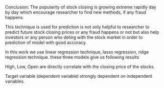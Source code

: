 Conclusion:
The popularity of stock closing is growing extreme rapidly day by day which encourage researcher to find new methods, if any fraud happens.

This technique is used for prediction is not only helpful to researcher to predict future stock closing prices or any fraud happens or not but also help investors or any person who deling with the stock market in order to prediction of model with good accuracy.

In this work we use linear regression technique, lasso regression, ridge regression technique. these three models give us following results

High, Low, Open are directly correlate with the closing price of the stocks.

Target variable (dependent variable) strongly dependent on independent variables.
